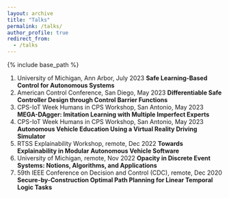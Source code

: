 ```yaml
---
layout: archive
title: "Talks"
permalink: /talks/
author_profile: true
redirect_from:
  - /talks
---
```


{% include base_path %}


1. University of Michigan, Ann Arbor, July 2023 
**Safe Learning-Based Control for Autonomous Systems**
2. American Control Conference, San Diego, May 2023 
**Differentiable Safe Controller Design through Control Barrier Functions**
3. CPS-IoT Week Humans in CPS Workshop, San Antonio, May 2023  
**MEGA-DAgger: Imitation Learning with Multiple Imperfect Experts**
4. CPS-IoT Week Humans in CPS Workshop, San Antonio, May 2023 
**Autonomous Vehicle Education Using a Virtual Reality Driving Simulator**
5. RTSS Explainability Workshop, remote, Dec 2022 
**Towards Explainability in Modular Autonomous Vehicle Software**
6. University of Michigan, remote, Nov 2022 
**Opacity in Discrete Event Systems: Notions, Algorithms, and Applications**
7. 59th IEEE Conference on Decision and Control (CDC), remote, Dec 2020 
**Secure-by-Construction Optimal Path Planning for Linear Temporal Logic Tasks**